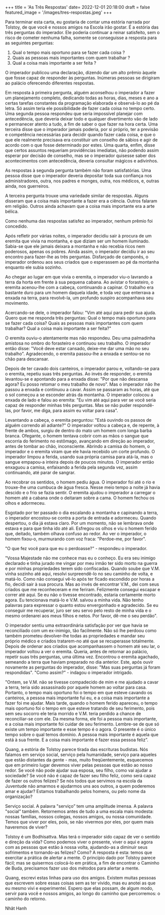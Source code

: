 +++
title = 'As Três Respostas'
date= 2022-12-01 20:18:00
draft = false
featured_image = '/images/tres-respostas.jpeg'
+++

Para terminar esta carta, eu gostaria de contar uma estória narrada por Tolstoy, de que você e nossos amigos na Escola irão gostar. É a estória das três perguntas do imperador. Ele poderia continuar a reinar satisfeito, sem o risco de cometer nenhuma falha, somente se conseguisse a resposta para as seguintes perguntas:

1. Qual o tempo mais oportuno para se fazer cada coisa ? 
1. Quais as pessoas mais importantes com quem trabalhar ? 
1. Qual a coisa mais importante a ser feita ?

O imperador publicou uma declaração, dizendo dar um alto prêmio àquele que fosse capaz de responder às perguntas. Inúmeras pessoas se dirigiram ao palácio oferecendo diferentes respostas.

Em resposta à primeira pergunta, alguém aconselhou o imperador a fazer um planejamento completo, dedicando todas as horas, dias, meses e ano a certas tarefas constantes da programação elaborada e observá-lo ao pé da letra. Só assim teria ele possibilidade de fazer cada coisa no tempo certo. Uma segunda pessoa respondeu que seria impossível planejar com
antecedência, que deveria deixar todo e qualquer divertimento vão de lado e permanecer atento a tudo, a fim de saber o que fazer na hora certa. Uma terceira disse que o imperador jamais poderia, por si próprio, ter a previsão e competência necessárias para decidir quando fazer cada coisa, e que o que ele realmente precisava era constituir um conselho de sábios e agir de acordo com o que fosse determinado por estes. Uma quarta, enfim, disse que certos assuntos requeriam providências imediatas, não podendo assim esperar por decisão de conselho, mas se o imperador quisesse saber dos acontecimentos com antecedência, deveria consultar mágicos e adivinhos. 

As respostas à segunda pergunta também não foram satisfatórias. Uma pessoa disse que o imperador deveria depositar toda sua confiança nos administradores, outra, nos padres e monges, outra, nos médicos, e, outras ainda, nos guerreiros. 

A terceira pergunta trouxe uma variedade similar de respostas. Alguns disseram que a coisa mais importante a fazer era a ciência. Outros falaram em religião. Outros ainda achavam que a coisa mais importante era a arte bélica.

Como nenhuma das respostas satisfez ao imperador, nenhum prêmio foi concedido. 

Após refletir por várias noites, o imperador decidiu sair à procura de um eremita que vivia na montanha, e que diziam ser um homem iluminado. Sabia-se que ele jamais deixara a montanha e não recebia ricos nem poderosos, apenas os pobres. Ainda assim, o imperador decidiu ir ao seu encontro para fazer-lhe as três perguntas. Disfarçado de camponês, o imperador ordenou aos seus criados que o esperassem ao pé da montanha enquanto ele subia sozinho. 

Ao chegar ao lugar em que vivia o eremita, o imperador viu-o lavrando a terra da horta em frente à sua pequena cabana. Ao avistar o forasteiro, o eremita acenou-lhe com a cabeça, continuando a capinar. O trabalho era bastante duro para um homem daquela idade, e toda vez que enterrava a enxada na terra, para revolvê-la, um profundo suspiro acompanhava seu movimento. 

Acercando-se dele, o imperador falou: "Vim até aqui para pedir sua ajuda. Quero que me responda três perguntas: Qual o tempo mais oportuno para se fazer cada coisa? Quais as pessoas mais importantes com quem trabalhar? Qual a coisa mais importante a ser feita?"

O eremita ouviu-o atentamente mas não respondeu. Deu uma palmadinha amistosa no ombro do forasteiro e continuou seu trabalho. O imperador então disse: "Você deve estar cansado, deixe-me dar uma mão no seu trabalho". Agradecendo, o eremita passou-lhe a enxada e sentou-se no chão para descansar. 

Depois de ter cavado dois canteiros, o imperador parou e, voltando-se para o eremita, repetiu suas três perguntas. Ao invés de responder, o eremita levantou-se e apontando para a enxada disse: "Por que não descansa agora? Eu posso retomar o meu trabalho de novo". Mas o imperador não lhe passou a enxada e continuou a cavar. Assim se passaram as horas, até que o sol começou a se esconder atrás da montanha. O imperador colocou a enxada de lado e falou ao eremita: "Eu vim até aqui para ver se você seria capaz de responder minhas três perguntas. Mas se não puder respondê-las, por favor, me diga, para assim eu voltar para casa". 

Levantando a cabeça, o eremita perguntou: "Está ouvindo os passos de alguém correndo ali adiante?" O imperador voltou a cabeça e, de repente, à frente de ambos, surgiu de dentro do mato um homem com longa barba branca. Ofegante, o homem tentava cobrir com as mãos o sangue que escorria do ferimento no estômago, avançando em direção ao imperador, antes de tombar ao chão, inconsciente. Abrindo a camisa do homem, o imperador e o eremita viram que ele havia recebido um corte profundo. O imperador limpou a ferida, usando sua própria camisa para atá-la, mas o sangue empapou-a inteira depois de poucos minutos. O imperador então enxaguou a camisa, enfaixando a ferida pela segunda vez, assim continuando, até parar de sangrar. 

Ao recobrar os sentidos, o homem pediu água. O imperador foi até o rio e trouxe-lhe uma cumbuca de água fresca. Nesse meio tempo a noite já havia descido e o frio se fazia sentir. O eremita ajudou o imperador a carregar o homem até a cabana onde o deitaram sobre a cama. O homem fechou os olhos e adormeceu. 

Esgotado por ter passado o dia escalando a montanha e capinando a terra, o imperador encostou-se contra a porta de entrada e adormeceu. Quando despertou, o dia já estava claro. Por um momento, não se lembrava onde estava e para que tinha ido até ali. Esfregou os olhos e viu o homem ferido que, deitado, também olhava confuso ao redor. Ao ver o imperador, o homem fixou-o, murmurando com voz fraca: "Perdoe-me, por favor".

"O que fez você para que eu o perdoasse?" - respondeu o imperador. 

"Vossa Majestade não me conhece mas eu o conheço. Eu era seu inimigo declarado e tinha jurado me vingar por meu irmão ter sido morto na guerra e por minhas propriedades terem sido confiscadas. Quando soube que V.M. vinha sozinho até aqui, resolvi surpreendê-lo no seu caminho de volta, e matá-lo. Como não consegui vê-lo após ter ficado escondido por horas a fio, decidi sair à sua procura. Mas ao invés de encontrar V.M., dei com seus criados que me reconheceram e me feriram. Felizmente consegui escapar e correr até aqui. Se eu não o tivesse encontrado, estaria certamente morto agora. Eu tencionava matá-lo e V.M. salvou a minha vida. Não tenho palavras para expressar o quanto estou envergonhado e agradecido. Se eu conseguir me recuperar, juro ser seu servo pelo resto de minha vida e o mesmo ordenarei aos meus filhos e netos. Por favor, dê-me o seu perdão". 

O imperador sentiu uma extraordinária satisfação por ver que havia se reconciliado com um ex-inimigo, tão facilmente. Não só lhe perdoou como também prometeu devolver-lhe todas as propriedades e mandar seu próprio médico e criados tratarem-no até que se recuperasse totalmente. Depois de ordenar aos criados que acompanhassem o homem até seu lar, o imperador voltou a ver o eremita. Queria, antes de retornar ao palácio, repetir suas três perguntas, uma última vez. Encontrou o eremita agachado, semeando a terra que haviam preparado no dia anterior. Este, após ouvir novamente as perguntas do imperador, disse: "Mas suas perguntas já foram respondidas". "Como assim?" - indagou o imperador intrigado.

"Ontem, se V.M. não se tivesse compadecido de mim e me ajudado a cavar a terra, teria sido assassinado por aquele homem ao voltar para casa. Portanto, o tempo mais oportuno foi o tempo em que esteve cavando os canteiros, a pessoa mais importante fui eu, e a coisa mais importante a fazer foi me ajudar. Mais tarde, quando o homem ferido apareceu, o tempo mais oportuno foi o tempo em que esteve tratando de seu ferimento, pois sem seu socorro ele teria morrido e V.M. teria perdido a chance de reconciliar-se com ele. Da mesma forma, ele foi a pessoa mais importante, e a coisa mais importante foi cuidar de seu ferimento. Lembre-se de que só existe um tempo importante e esse tempo é o agora. O presente é o único tempo sobre o qual temos domínio. A pessoa mais importante é aquela que está à sua frente. E a coisa mais importante é fazer essa pessoa feliz”. 

Quang, a estória de Tolstoy parece tirada das escrituras budistas. Nós falamos em serviço social, serviço pela humanidade, serviço para aqueles que estão distantes da gente - mas, muito freqüentemente, esquecemos que em primeiro lugar devemos viver pelas pessoas que estão ao nosso redor. Se você não pode ajudar sua esposa, seu filho, como vai ajudar a sociedade? Se você não é capaz de fazer seu filho feliz, como será capaz de fazer os outros felizes? Se nós todos que servimos na escola da Juventude não amarmos e ajudarmos uns aos outros, a quem poderemos amar e ajudar? Estamos trabalhando pelos homens, ou pelo nome da organização? 

Serviço social. A palavra "serviço” tem uma amplitude imensa. A palavra "social” também. Retornemos antes de tudo a uma escala mais modesta: nossas famílias, nossos colegas, nossos amigos, ou nossa comunidade. Temos que viver por eles, pois, se não vivermos por eles, por quem mais haveremos de viver?

Tolstoy é um Bodhisattva. Mas terá o imperador sido capaz de ver o sentido e direção da vida? Como podemos viver o presente, viver o aqui e agora com as pessoas que estão à nossa volta, ajudando-as a diminuir seus sofrimentos e tornando-as felizes? Como? A resposta é esta: temos que exercitar a prática de alertar a mente. O princípio dado por Tolstoy parece fácil; mas se quisermos colocá-lo em prática, a fim de encontrar o Caminho de Buda, precisamos fazer uso dos métodos para alertar a mente. 

Quang, escrevi estas linhas para uso dos amigos. Existem muitas pessoas que escrevem sobre essas coisas sem as ter vivido, mas eu anotei as que eu mesmo vivi e experimentei. Espero que elas possam, de algum modo, servir para você e nossos amigos, ao longo do caminho que percorremos: o caminho do retorno. 

Nhât Hanh


